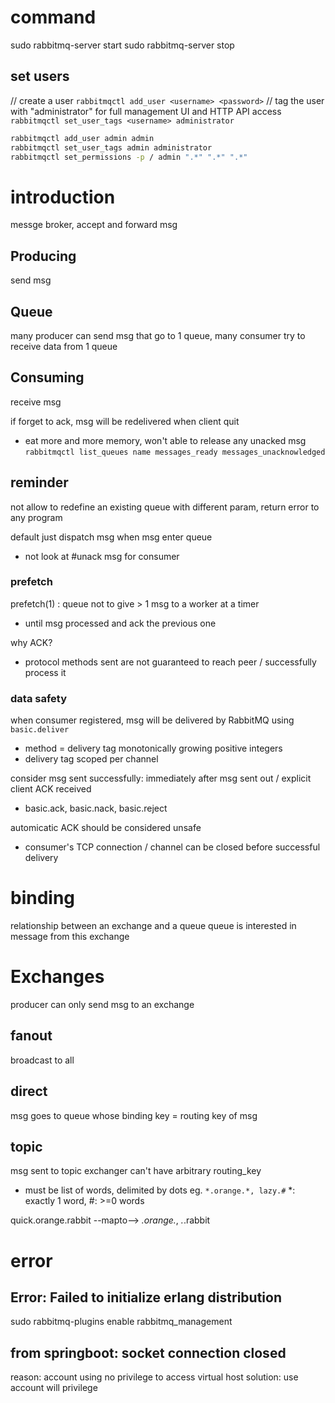 # command
sudo rabbitmq-server start
sudo rabbitmq-server stop

## set users
// create a user
`rabbitmqctl add_user <username> <password>`
// tag the user with "administrator" for full management UI and HTTP API access
`rabbitmqctl set_user_tags <username> administrator`

```bash
rabbitmqctl add_user admin admin
rabbitmqctl set_user_tags admin administrator
rabbitmqctl set_permissions -p / admin ".*" ".*" ".*"
```

# introduction
messge broker, accept and forward msg

## Producing
send msg

## Queue
many producer can send msg that go to 1 queue, 
many consumer try to receive data from 1 queue

## Consuming
receive msg

if forget to ack, msg will be redelivered when client quit
- eat more and more memory, won't able to release any unacked msg
`rabbitmqctl list_queues name messages_ready messages_unacknowledged`

## reminder
not allow to redefine an existing queue with different param, 
return error to any program

default just dispatch msg when msg enter queue
- not look at #unack msg for consumer

### prefetch
prefetch(1) : queue not to give > 1 msg to a worker at a timer
- until msg processed and ack the previous one

why ACK?
- protocol methods sent are not guaranteed to reach peer / successfully process it

### data safety
when consumer registered, msg will be delivered by RabbitMQ using `basic.deliver`
- method = delivery tag
monotonically growing positive integers
- delivery tag scoped per channel

consider msg sent successfully:
immediately after msg sent out / explicit client ACK received
- basic.ack, basic.nack, basic.reject

automicatic ACK should be considered unsafe
- consumer's TCP connection / channel can be closed before successful delivery


# binding
relationship between an exchange and a queue
queue is interested in message from this exchange


# Exchanges
producer can only send msg to an exchange

## fanout
broadcast to all

## direct
msg goes to queue whose binding key = routing key of msg

## topic
msg sent to topic exchanger can't have arbitrary routing_key
- must be list of words, delimited by dots
eg. `*.orange.*, lazy.#` *: exactly 1 word, #: >=0 words

quick.orange.rabbit --mapto--> *.orange.*, *.*.rabbit



# error
## Error: Failed to initialize erlang distribution
sudo rabbitmq-plugins enable rabbitmq_management  

## from springboot: socket connection closed
reason: account using no privilege to access virtual host
solution: use account will privilege










